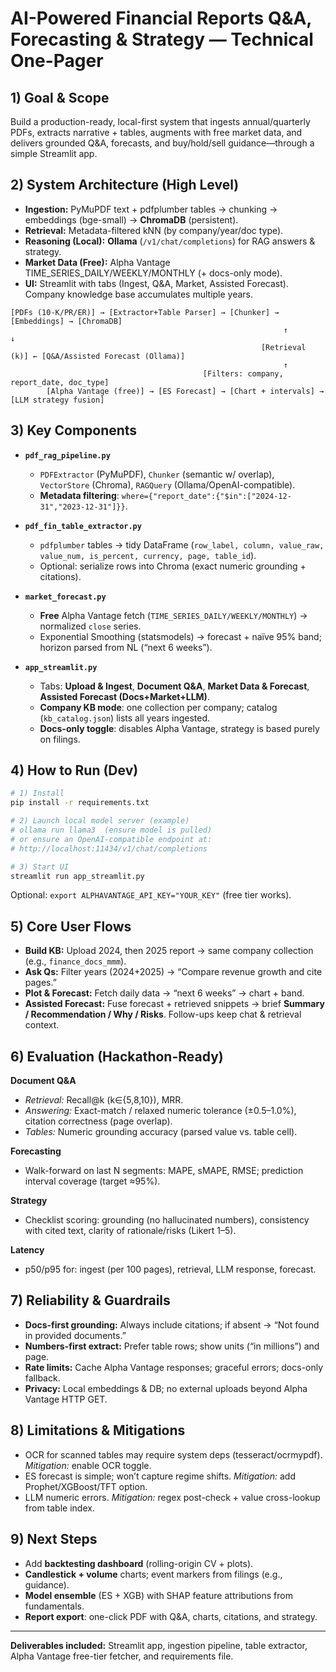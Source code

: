 # AI-Powered Financial Reports Q\&A, Forecasting & Strategy — Technical One-Pager

## 1) Goal & Scope

Build a production-ready, local-first system that ingests annual/quarterly PDFs, extracts narrative + tables, augments with free market data, and delivers grounded Q\&A, forecasts, and buy/hold/sell guidance—through a simple Streamlit app.

## 2) System Architecture (High Level)

* **Ingestion:** PyMuPDF text + pdfplumber tables → chunking → embeddings (bge-small) → **ChromaDB** (persistent).
* **Retrieval:** Metadata-filtered kNN (by company/year/doc type).
* **Reasoning (Local):** **Ollama** (`/v1/chat/completions`) for RAG answers & strategy.
* **Market Data (Free):** Alpha Vantage TIME\_SERIES\_DAILY/WEEKLY/MONTHLY (+ docs-only mode).
* **UI:** Streamlit with tabs (Ingest, Q\&A, Market, Assisted Forecast). Company knowledge base accumulates multiple years.

```
[PDFs (10-K/PR/ER)] → [Extractor+Table Parser] → [Chunker] → [Embeddings] → [ChromaDB]
                                                             ↑            ↓
                                                        [Retrieval (k)] ← [Q&A/Assisted Forecast (Ollama)]
                                                             ↑
                                           [Filters: company, report_date, doc_type]
        [Alpha Vantage (free)] → [ES Forecast] → [Chart + intervals] → [LLM strategy fusion]
```

## 3) Key Components

* **`pdf_rag_pipeline.py`**

  * `PDFExtractor` (PyMuPDF), `Chunker` (semantic w/ overlap), `VectorStore` (Chroma), `RAGQuery` (Ollama/OpenAI-compatible).
  * **Metadata filtering**: `where={"report_date":{"$in":["2024-12-31","2023-12-31"]}}`.
* **`pdf_fin_table_extractor.py`**

  * `pdfplumber` tables → tidy DataFrame (`row_label, column, value_raw, value_num, is_percent, currency, page, table_id`).
  * Optional: serialize rows into Chroma (exact numeric grounding + citations).
* **`market_forecast.py`**

  * **Free** Alpha Vantage fetch (`TIME_SERIES_DAILY/WEEKLY/MONTHLY`) → normalized `close` series.
  * Exponential Smoothing (statsmodels) → forecast + naïve 95% band; horizon parsed from NL (“next 6 weeks”).
* **`app_streamlit.py`**

  * Tabs: **Upload & Ingest**, **Document Q\&A**, **Market Data & Forecast**, **Assisted Forecast (Docs+Market+LLM)**.
  * **Company KB mode**: one collection per company; catalog (`kb_catalog.json`) lists all years ingested.
  * **Docs-only toggle**: disables Alpha Vantage, strategy is based purely on filings.

## 4) How to Run (Dev)

```bash
# 1) Install
pip install -r requirements.txt

# 2) Launch local model server (example)
# ollama run llama3  (ensure model is pulled)
# or ensure an OpenAI-compatible endpoint at:
# http://localhost:11434/v1/chat/completions

# 3) Start UI
streamlit run app_streamlit.py
```

Optional: `export ALPHAVANTAGE_API_KEY="YOUR_KEY"` (free tier works).

## 5) Core User Flows

* **Build KB:** Upload 2024, then 2025 report → same company collection (e.g., `finance_docs_mmm`).
* **Ask Qs:** Filter years (2024+2025) → “Compare revenue growth and cite pages.”
* **Plot & Forecast:** Fetch daily data → “next 6 weeks” → chart + band.
* **Assisted Forecast:** Fuse forecast + retrieved snippets → brief **Summary / Recommendation / Why / Risks**. Follow-ups keep chat & retrieval context.

## 6) Evaluation (Hackathon-Ready)

**Document Q\&A**

* *Retrieval:* Recall\@k (k∈{5,8,10}), MRR.
* *Answering:* Exact-match / relaxed numeric tolerance (±0.5–1.0%), citation correctness (page overlap).
* *Tables:* Numeric grounding accuracy (parsed value vs. table cell).

**Forecasting**

* Walk-forward on last N segments: MAPE, sMAPE, RMSE; prediction interval coverage (target ≈95%).

**Strategy**

* Checklist scoring: grounding (no hallucinated numbers), consistency with cited text, clarity of rationale/risks (Likert 1–5).

**Latency**

* p50/p95 for: ingest (per 100 pages), retrieval, LLM response, forecast.

## 7) Reliability & Guardrails

* **Docs-first grounding:** Always include citations; if absent → “Not found in provided documents.”
* **Numbers-first extract:** Prefer table rows; show units (“in millions”) and page.
* **Rate limits:** Cache Alpha Vantage responses; graceful errors; docs-only fallback.
* **Privacy:** Local embeddings & DB; no external uploads beyond Alpha Vantage HTTP GET.

## 8) Limitations & Mitigations

* OCR for scanned tables may require system deps (tesseract/ocrmypdf). *Mitigation:* enable OCR toggle.
* ES forecast is simple; won’t capture regime shifts. *Mitigation:* add Prophet/XGBoost/TFT option.
* LLM numeric errors. *Mitigation:* regex post-check + value cross-lookup from table index.

## 9) Next Steps

* Add **backtesting dashboard** (rolling-origin CV + plots).
* **Candlestick + volume** charts; event markers from filings (e.g., guidance).
* **Model ensemble** (ES + XGB) with SHAP feature attributions from fundamentals.
* **Report export**: one-click PDF with Q\&A, charts, citations, and strategy.

---

**Deliverables included:** Streamlit app, ingestion pipeline, table extractor, Alpha Vantage free-tier fetcher, and requirements file.
